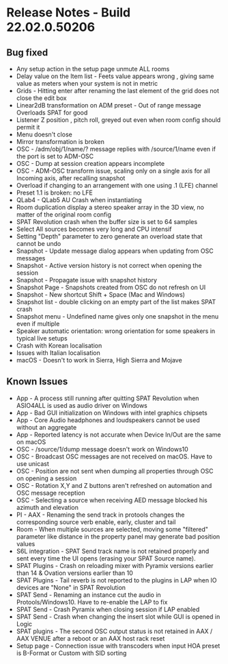 # Release Notes - Build 22.02.0.50206

## Bug fixed
- Any setup action in the setup page unmute ALL rooms
- Delay value on the Item list - Feets value appears wrong , giving same value as meters when your system is not in metric
- Grids - Hitting enter after renaming the last element of the grid does not close the edit box
- Linear2dB transformation on ADM preset - Out of range message Overloads SPAT for good
- Listener Z position , pitch roll, greyed out even when room config should permit it
- Menu doesn't close
- Mirror transformation is broken
- OSC - /adm/obj/1/name/? message replies with /source/1/name even if the port is set to ADM-OSC
- OSC - Dump at session creation appears incomplete
- OSC - ADM-OSC transform issue, scaling only on a single axis for all Incoming axis, after recalling snapshot
- Overload if changing to an arrangement with one using  .1 (LFE) channel
- Preset 1.1 is broken: no LFE
- QLab4 - QLab5  AU Crash when instantiating
- Room duplication display a stereo speaker array in the 3D view, no matter of the original room config
- SPAT Revolution crash when the buffer size is set to 64 samples
- Select All sources becomes very long and CPU intensif
- Setting "Depth" parameter to zero generate an overload state that cannot be undo
- Snapshot - Update message dialog appears when updating from OSC messages
- Snapshot - Active version history is not correct when opening the session
- Snapshot - Propagate issue with snapshot history
- Snapshot Page - Snapshots created from OSC do not refresh on UI
- Snapshot - New shortcut Shift + Space (Mac and Windows)
- Snapshot list - double clicking on an empty part of the list makes SPAT crash
- Snapshot menu - Undefined name gives only one snapshot in the menu even if multiple
- Speaker automatic orientation: wrong orientation for some speakers in typical live setups
- Crash with Korean localisation
- Issues with Italian localisation
- macOS - Doesn't to work in Sierra, High Sierra and Mojave

## Known Issues
- App - A process still running after quitting SPAT Revolution when ASIO4ALL is used as audio driver on Windows
- App - Bad GUI initialization on Windows with intel graphics chipsets
- App - Core Audio headphones and loudspeakers cannot be used without an aggregate
- App - Reported latency is not accurate when Device In/Out are the same on macOS
- OSC - /source/1/dump message doesn't work on Windows10
- OSC - Broadcast OSC messages are not received on macOS. Have to use unicast
- OSC - Position are not sent when dumping all properties through OSC on opening a session
- OSC - Rotation X,Y and Z buttons aren't refreshed on automation and OSC message reception
- OSC - Selecting a source when receiving AED message blocked his azimuth and elevation
- PI - AAX - Renaming the send track in protools changes the corresponding source verb enable, early, cluster and tail
- Room - When multiple sources are selected, moving some "filtered" parameter like distance in the property panel may generate bad position values
- S6L integration -  SPAT Send track name is not retained properly and sent every time the UI opens (erasing your SPAT Source name).
- SPAT Plugins - Crash on reloading mixer with Pyramix versions earlier than 14 & Ovation versions earlier than 10
- SPAT Plugins - Tail reverb is not reported to the plugins in LAP when IO devices are "None" in SPAT Revolution
- SPAT Send -  Renaming an instance cut the audio in Protools/Windows10. Have to re-enable the LAP to fix
- SPAT Send - Crash Pyramix when closing session if LAP enabled
- SPAT Send - Crash when changing the insert slot while GUI is opened in Logic
- SPAT plugins - The second OSC output status is not retained in AAX / AAX VENUE after a reboot or an AAX host rack reset
- Setup page - Connection issue with transcoders when input HOA preset is B-Format or Custom with SID sorting
